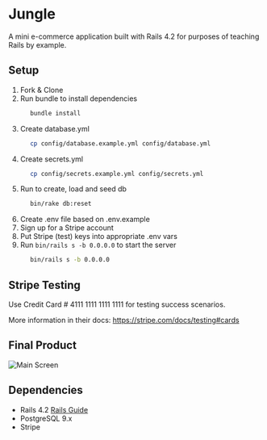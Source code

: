 # Jungle

A mini e-commerce application built with Rails 4.2 for purposes of teaching Rails by example.


## Setup

1. Fork & Clone
2. Run bundle to install dependencies
```sh
      bundle install
```
3. Create database.yml
```sh
      cp config/database.example.yml config/database.yml
```
4. Create secrets.yml
```sh
      cp config/secrets.example.yml config/secrets.yml
```
5. Run to create, load and seed db
```sh
      bin/rake db:reset
```
6. Create .env file based on .env.example
7. Sign up for a Stripe account
8. Put Stripe (test) keys into appropriate .env vars
9. Run `bin/rails s -b 0.0.0.0` to start the server
```sh
      bin/rails s -b 0.0.0.0
```

## Stripe Testing

Use Credit Card # 4111 1111 1111 1111 for testing success scenarios.

More information in their docs: <https://stripe.com/docs/testing#cards>

## Final Product
![Main Screen](https://github.com/LoPaul/jungle-rails/blob/master/docs/jungle-app.gif)


## Dependencies

* Rails 4.2 [Rails Guide](http://guides.rubyonrails.org/v4.2/)
* PostgreSQL 9.x
* Stripe
